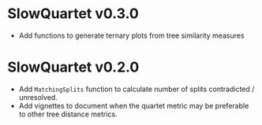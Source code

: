 # SlowQuartet v0.3.0
 - Add functions to generate ternary plots from tree similarity measures

# SlowQuartet v0.2.0
 - Add `MatchingSplits` function to calculate number of splits contradicted / unresolved.
 - Add vignettes to document when the quartet metric may be preferable to other tree distance metrics.
